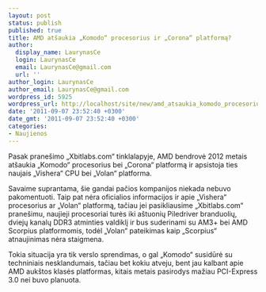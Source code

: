 ```yaml
---
layout: post
status: publish
published: true
title: AMD atšaukia „Komodo“ procesorius ir „Corona“ platformą?
author:
  display_name: LaurynasCe
  login: LaurynasCe
  email: LaurynasCe@gmail.com
  url: ''
author_login: LaurynasCe
author_email: LaurynasCe@gmail.com
wordpress_id: 5925
wordpress_url: http://localhost/site/new/amd_atsaukia_komodo_procesorius_ir_corona_platforma/
date: '2011-09-07 23:52:40 +0300'
date_gmt: '2011-09-07 23:52:40 +0300'
categories:
- Naujienos
---
```

<p>Pasak pranešimo „Xbitlabs.com“ tinklalapyje, AMD bendrovė 2012 metais atšaukia „Komodo“ procesorius bei „Corona“ platformą ir apsistoja ties naujais „Vishera“ CPU bei „Volan“ platforma.</p>
<p>Savaime suprantama, šie gandai pačios kompanijos niekada nebuvo pakomentuoti. Taip pat nėra oficialios informacijos ir apie „Vishera“ procesorius ar „Volan“ platformą, tačiau jei pasikliausime „Xbitlabs.com“ pranešimu, naujieji procesoriai turės iki aštuonių Piledriver branduolių, dviejų kanalų DDR3 atminties valdiklį ir bus suderinami su AM3+ bei AMD Scorpius platformomis, todėl „Volan“ pateikimas kaip „Scorpius“ atnaujinimas nėra staigmena.</p>
<p>Tokia situacija yra tik verslo sprendimas, o gal „Komodo“ susidūrė su techniniais nesklandumais, tačiau bet kokiu atveju, bent jau kalbant apie AMD aukštos klasės platformas, kitais metais pasirodys mažiau PCI-Express 3.0 nei buvo planuota.</p>
